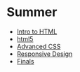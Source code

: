 # Summer

<ul>
<li><a href="intro_to_html/Index.html" target="_blank"> Intro to HTML</a></li>
<li><a href="html5/index.html" target="_blank"> html5 </a></li>
<li><a href="adv_css/index.html" target="_blank"> Advanced CSS </a></li>
<li><a href="responsive/index.html" target="_blank"> Responsive Design </a></li>
<li><a href="Finals/index.html" target="_blank"> Finals </a></li>
</ul>
